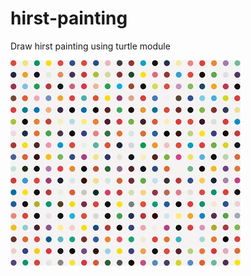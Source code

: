# hirst-painting
Draw hirst painting using turtle module

![hirst spot painting](image/color_spot.jpg)
